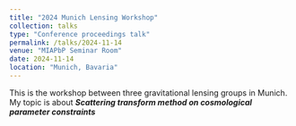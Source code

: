 ```yaml
---
title: "2024 Munich Lensing Workshop"
collection: talks
type: "Conference proceedings talk"
permalink: /talks/2024-11-14
venue: "MIAPbP Seminar Room"
date: 2024-11-14
location: "Munich, Bavaria"
---
```


This is the workshop between three gravitational lensing groups in Munich. My topic is about _**Scattering transform method on cosmological parameter constraints**_
